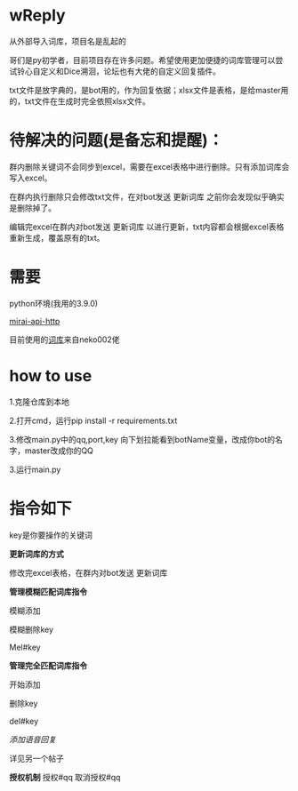 # wReply
从外部导入词库，项目名是乱起的

哥们是py初学者，目前项目存在许多问题。希望使用更加便捷的词库管理可以尝试铃心自定义和Dice溯洄，论坛也有大佬的自定义回复插件。

txt文件是放字典的，是bot用的，作为回复依据；xlsx文件是表格，是给master用的，txt文件在生成时完全依照xlsx文件。

# 待解决的问题(是备忘和提醒)：

群内删除关键词不会同步到excel，需要在excel表格中进行删除。只有添加词库会写入excel。

在群内执行删除只会修改txt文件，在对bot发送 更新词库 之前你会发现似乎确实是删除掉了。

编辑完excel在群内对bot发送 更新词库 以进行更新，txt内容都会根据excel表格重新生成，覆盖原有的txt。

# 需要
  python环境(我用的3.9.0)
  
  [mirai-api-http](https://github.com/project-mirai/mirai-api-http)
  
  目前使用的[词库](https://mirai.mamoe.net/topic/1829/%E5%BC%BA%E5%A4%A7%E7%9A%84%E4%BA%8C%E6%AC%A1%E5%85%83%E8%81%8A%E5%A4%A9%E6%9C%BA%E5%99%A8%E4%BA%BA%E8%AF%8D%E5%BA%932w-%E8%AF%8D%E6%9D%A1-%E4%B8%8D%E5%AE%9A%E6%9C%9F%E6%9B%B4%E6%96%B0)来自neko002佬
# how to use
  1.克隆仓库到本地
  
  2.打开cmd，运行pip install -r requirements.txt
  
  3.修改main.py中的qq,port,key   向下划拉能看到botName变量，改成你bot的名字，master改成你的QQ
  
  3.运行main.py
# 指令如下

  key是你要操作的关键词
  
  **更新词库的方式**
  
  修改完excel表格，在群内对bot发送 更新词库
  
  
  **管理模糊匹配词库指令**
  
  模糊添加
  
  模糊删除key
  
  Mel#key
  
  **管理完全匹配词库指令**
  
  开始添加
  
  删除key
  
  del#key
  
  *添加语音回复*
  
  详见另一个帖子
  
  **授权机制**
  授权#qq
  取消授权#qq
